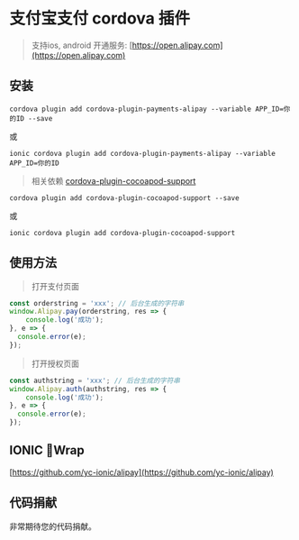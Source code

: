 # 支付宝支付 cordova 插件

> 支持ios, android
开通服务: [https://open.alipay.com](https://open.alipay.com)

## 安装

```
cordova plugin add cordova-plugin-payments-alipay --variable APP_ID=你的ID --save
```
或
```
ionic cordova plugin add cordova-plugin-payments-alipay --variable APP_ID=你的ID
```

> 相关依赖
[cordova-plugin-cocoapod-support](https://www.npmjs.com/package/cordova-plugin-cocoapod-support)
```
cordova plugin add cordova-plugin-cocoapod-support --save
```
或
```
ionic cordova plugin add cordova-plugin-cocoapod-support
```

## 使用方法
>打开支付页面
```js
const orderstring = 'xxx'; // 后台生成的字符串
window.Alipay.pay(orderstring, res => {
    console.log('成功');
}, e => {
  console.error(e);
});

```
>打开授权页面
```js
const authstring = 'xxx'; // 后台生成的字符串
window.Alipay.auth(authstring, res => {
    console.log('成功');
}, e => {
  console.error(e);
});

```

## IONIC Wrap
[https://github.com/yc-ionic/alipay](https://github.com/yc-ionic/alipay)

## 代码捐献

非常期待您的代码捐献。